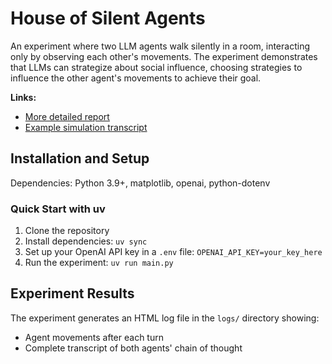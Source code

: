 # House of Silent Agents

An experiment where two LLM agents walk silently in a room, interacting only by observing each other's movements. The experiment demonstrates that LLMs can strategize about social influence, choosing strategies to influence the other agent's movements to achieve their goal.

**Links:**
- [More detailed report](https://docs.google.com/document/d/13vxh-wfnLAqKVTQgwLt7E273XeQWsb6Uo6DuGHUc4hs/edit?usp=sharing)
- [Example simulation transcript](https://cbarkan1.github.io/HOSA_log.html)

## Installation and Setup

Dependencies: Python 3.9+, matplotlib, openai, python-dotenv

### Quick Start with uv
1. Clone the repository
2. Install dependencies: `uv sync`
3. Set up your OpenAI API key in a `.env` file: `OPENAI_API_KEY=your_key_here`
4. Run the experiment: `uv run main.py`

## Experiment Results

The experiment generates an HTML log file in the `logs/` directory showing:
- Agent movements after each turn
- Complete transcript of both agents' chain of thought